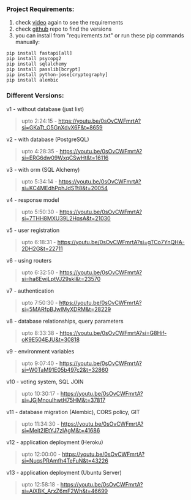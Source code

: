 ### Project Requirements:
1. check [video](https://youtu.be/0sOvCWFmrtA?si=3kpURiT1pZ-H_4Lq) again to see the requirements
2. check [github](https://github.com/Sanjeev-Thiyagarajan/fastapi-course) repo to find the versions
3. you can install from "requirements.txt" or run these pip commands manually:
```
pip install fastapi[all]
pip install psycopg2
pip install sqlalchemy
pip install passlib[bcrypt]
pip install python-jose[cryptography]
pip install alembic
```

### Different Versions:
v1 - without database (just list)
> upto 2:24:15 - https://youtu.be/0sOvCWFmrtA?si=GKaTt_O5GnXdvX6F&t=8659

v2 - with database (PostgreSQL)
> upto 4:28:35 - https://youtu.be/0sOvCWFmrtA?si=ERG6dw09WxqCSwHt&t=16116

v3 - with orm (SQL Alchemy)
> upto 5:34:14 - https://youtu.be/0sOvCWFmrtA?si=KC4MEdhPphJdSTt8&t=20054

v4 - response model
> upto 5:50:30 - https://youtu.be/0sOvCWFmrtA?si=7THH8MXU39L2HqsA&t=21030

v5 - user registration
> upto 6:18:31 - https://youtu.be/0sOvCWFmrtA?si=gTCo7YnQHA-2DH2G&t=22711

v6 - using routers
> upto 6:32:50 - https://youtu.be/0sOvCWFmrtA?si=ha6EwjLptVJ29skl&t=23570

v7 - authentication 
> upto 7:50:30 - https://youtu.be/0sOvCWFmrtA?si=5MARfpBJwlMyXDRM&t=28229

v8 - database relationships, query parameters
> upto 8:33:38 - https://youtu.be/0sOvCWFmrtA?si=G8Hif-oK9E504EJU&t=30818

v9 - environment variables
> upto 9:07:40 - https://youtu.be/0sOvCWFmrtA?si=W0TaM91E05b497c2&t=32860

v10 - voting system, SQL JOIN
> upto 10:30:17 - https://youtu.be/0sOvCWFmrtA?si=JGjMnouIhwtH75HM&t=37817

v11 - database migration (Alembic), CORS policy, GIT 
> upto 11:34:30 - https://youtu.be/0sOvCWFmrtA?si=Meit2IEtYJ7zIAgM&t=41686

v12 - application deployment (Heroku)
> upto 12:00:00 - https://youtu.be/0sOvCWFmrtA?si=NuqsPRAmfh4TeFuN&t=43226

v13 - application deployment (Ubuntu Server)
> upto 12:58:18 - https://youtu.be/0sOvCWFmrtA?si=AiXBK_ArxZ6mF2Wh&t=46699



